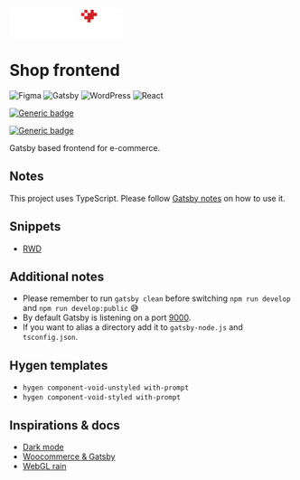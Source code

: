 <img src="logo-retrolove-shop.svg" width="200">

# Shop frontend

![Figma](https://img.shields.io/badge/figma-%23F24E1E.svg?style=for-the-badge&logo=figma&logoColor=white) ![Gatsby](https://img.shields.io/badge/Gatsby-%23663399.svg?style=for-the-badge&logo=gatsby&logoColor=white) ![WordPress](https://img.shields.io/badge/WordPress-%23117AC9.svg?style=for-the-badge&logo=WordPress&logoColor=white) ![React](https://img.shields.io/badge/react-%2320232a.svg?style=for-the-badge&logo=react&logoColor=%2361DAFB)

[![Generic badge](https://img.shields.io/badge/Bootstraped%20with-Hygen-%23f722b1.svg)](https://shields.io/)

[![Generic badge](https://img.shields.io/badge/Styled%20with-Stitches-%23ede9fe.svg)](https://shields.io/)

Gatsby based frontend for e-commerce.

## Notes

This project uses TypeScript. Please follow [Gatsby notes](https://www.gatsbyjs.com/docs/how-to/custom-configuration/typescript/) on how to use it.

## Snippets

* [RWD](snippets/rwd.md)

## Additional notes

* Please remember to run `gatsby clean` before switching `npm run develop` and `npm run develop:public` 😅
* By default Gatsby is listening on a port [9000](http://localhost:9000).
* If you want to alias a directory add it to `gatsby-node.js` and `tsconfig.json`.

## Hygen templates

* `hygen component-void-unstyled with-prompt`
* `hygen component-void-styled with-prompt`

## Inspirations & docs

* [Dark mode](https://samrose.me/posts/dark-theme-with-stitches/)
* [Woocommerce & Gatsby](https://github.com/imranhsayed/gatsby-woocommerce-themes)
* [WebGL rain](https://webgl2fundamentals.org/webgl/lessons/webgl-drawing-without-data.html)
